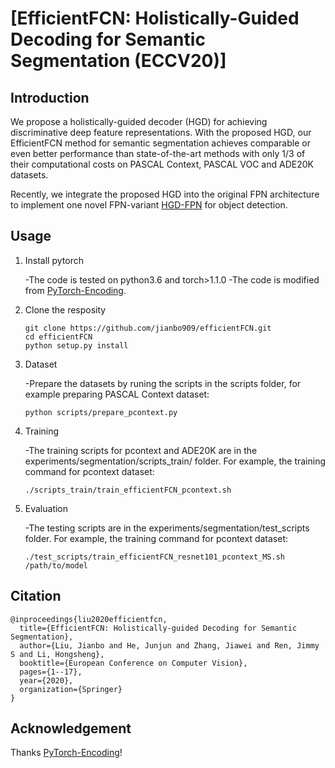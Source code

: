 # [EfficientFCN: Holistically-Guided Decoding for Semantic Segmentation (ECCV20)]


## Introduction
We propose a holistically-guided decoder (HGD) for achieving discriminative deep feature
representations. With the proposed HGD, our EfficientFCN method for semantic segmentation 
achieves comparable or even better performance than state-of-the-art methods with only 
1/3 of their computational costs on PASCAL Context, PASCAL VOC and ADE20K datasets.

Recently, we integrate the proposed HGD into the original FPN architecture to implement one
novel FPN-variant [HGD-FPN](https://github.com/jianbo909/HGD_FPN) for object detection.

## Usage

1. Install pytorch
  
   -The code is tested on python3.6 and torch>1.1.0
   -The code is modified from [PyTorch-Encoding](https://github.com/zhanghang1989/PyTorch-Encoding).

2. Clone the resposity

   ```shell
   git clone https://github.com/jianbo909/efficientFCN.git
   cd efficientFCN
   python setup.py install
   ``` 
3. Dataset
   
   -Prepare the datasets by runing the scripts in the scripts folder, for example preparing PASCAL Context dataset:

   ```shell
   python scripts/prepare_pcontext.py
   ``` 

4. Training

   -The training scripts for pcontext and ADE20K are in the experiments/segmentation/scripts_train/ folder. For example, the training command for pcontext dataset:

   ```shell
   ./scripts_train/train_efficientFCN_pcontext.sh
   ``` 

5. Evaluation
   
   -The testing scripts are in the experiments/segmentation/test_scripts folder. For example, the training command for pcontext dataset:

   ```shell
   ./test_scripts/train_efficientFCN_resnet101_pcontext_MS.sh /path/to/model
   ``` 


## Citation

```
@inproceedings{liu2020efficientfcn,
  title={EfficientFCN: Holistically-guided Decoding for Semantic Segmentation},
  author={Liu, Jianbo and He, Junjun and Zhang, Jiawei and Ren, Jimmy S and Li, Hongsheng},
  booktitle={European Conference on Computer Vision},
  pages={1--17},
  year={2020},
  organization={Springer}
}
```

## Acknowledgement
Thanks [PyTorch-Encoding](https://github.com/zhanghang1989/PyTorch-Encoding)!
